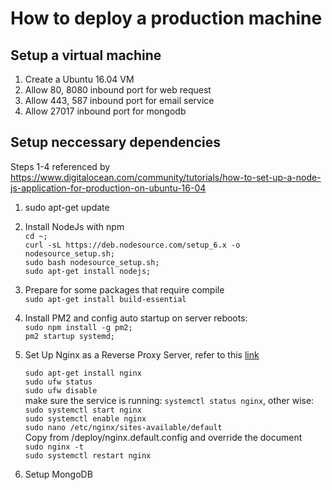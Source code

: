 # How to deploy a production machine
## Setup a virtual machine
  1. Create a Ubuntu 16.04 VM
  2. Allow 80, 8080 inbound port for web request
  3. Allow 443, 587 inbound port for email service
  4. Allow 27017 inbound port for mongodb

## Setup neccessary dependencies
  Steps 1-4 referenced by https://www.digitalocean.com/community/tutorials/how-to-set-up-a-node-js-application-for-production-on-ubuntu-16-04

  1. sudo apt-get update
  2. Install NodeJs with npm  
      `cd ~;`  
      `curl -sL https://deb.nodesource.com/setup_6.x -o nodesource_setup.sh;`  
      `sudo bash nodesource_setup.sh;`  
      `sudo apt-get install nodejs;`  

  3. Prepare for some packages that require compile  
      `sudo apt-get install build-essential`  

  4. Install PM2 and config auto startup on server reboots:  
      `sudo npm install -g pm2;`  
      `pm2 startup systemd;`  

  5. Set Up Nginx as a Reverse Proxy Server, refer to this [link](https://www.digitalocean.com/community/tutorials/how-to-install-nginx-on-ubuntu-16-04)

      `sudo apt-get install nginx`  
      `sudo ufw status`  
      `sudo ufw disable`  
      make sure the service is running: `systemctl status nginx`, other wise: `sudo systemctl start nginx`  
      `sudo systemctl enable nginx`  
      `sudo nano /etc/nginx/sites-available/default`  
        Copy from /deploy/nginx.default.config and override the document  
      `sudo nginx -t`  
      `sudo systemctl restart nginx`  

  6. Setup MongoDB

  <TODO>












